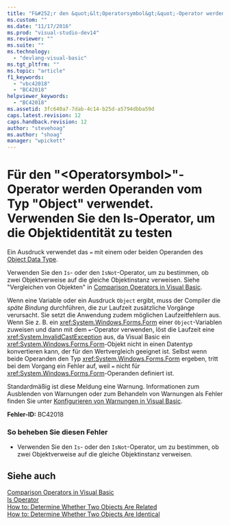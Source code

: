 ```yaml
---
title: "F&#252;r den &quot;&lt;Operatorsymbol&gt;&quot;-Operator werden Operanden vom Typ &quot;Object&quot; verwendet. Verwenden Sie den Is-Operator, um die Objektidentit&#228;t zu testen | Microsoft Docs"
ms.custom: ""
ms.date: "11/17/2016"
ms.prod: "visual-studio-dev14"
ms.reviewer: ""
ms.suite: ""
ms.technology: 
  - "devlang-visual-basic"
ms.tgt_pltfrm: ""
ms.topic: "article"
f1_keywords: 
  - "vbc42018"
  - "BC42018"
helpviewer_keywords: 
  - "BC42018"
ms.assetid: 3fc640a7-7dab-4c14-b25d-a5794dbba59d
caps.latest.revision: 12
caps.handback.revision: 12
author: "stevehoag"
ms.author: "shoag"
manager: "wpickett"
---
```

# F&#252;r den &quot;&lt;Operatorsymbol&gt;&quot;-Operator werden Operanden vom Typ &quot;Object&quot; verwendet. Verwenden Sie den Is-Operator, um die Objektidentit&#228;t zu testen
Ein Ausdruck verwendet das `=` mit einem oder beiden Operanden des [Object Data Type](../../visual-basic/language-reference/data-types/object-data-type.md).  
  
 Verwenden Sie den `Is`\- oder den `IsNot`\-Operator, um zu bestimmen, ob zwei Objektverweise auf die gleiche Objektinstanz verweisen. Siehe "Vergleichen von Objekten" in [Comparison Operators in Visual Basic](../../visual-basic/programming-guide/language-features/operators-and-expressions/comparison-operators.md).  
  
 Wenn eine Variable oder ein Ausdruck `Object` ergibt, muss der Compiler die *späte Bindung* durchführen, die zur Laufzeit zusätzliche Vorgänge verursacht. Sie setzt die Anwendung zudem möglichen Laufzeitfehlern aus. Wenn Sie z. B. ein <xref:System.Windows.Forms.Form> einer `Object`\-Variablen zuweisen und dann mit dem `=`\-Operator verwenden, löst die Laufzeit eine <xref:System.InvalidCastException> aus, da Visual Basic ein <xref:System.Windows.Forms.Form>\-Objekt nicht in einen Datentyp konvertieren kann, der für den Wertvergleich geeignet ist. Selbst wenn beide Operanden den Typ <xref:System.Windows.Forms.Form> ergeben, tritt bei dem Vorgang ein Fehler auf, weil `=` nicht für <xref:System.Windows.Forms.Form>\-Operanden definiert ist.  
  
 Standardmäßig ist diese Meldung eine Warnung. Informationen zum Ausblenden von Warnungen oder zum Behandeln von Warnungen als Fehler finden Sie unter [Konfigurieren von Warnungen in Visual Basic](/visual-studio/ide/configuring-warnings-in-visual-basic).  
  
 **Fehler\-ID:** BC42018  
  
### So beheben Sie diesen Fehler  
  
-   Verwenden Sie den `Is`\- oder den `IsNot`\-Operator, um zu bestimmen, ob zwei Objektverweise auf die gleiche Objektinstanz verweisen.  
  
## Siehe auch  
 [Comparison Operators in Visual Basic](../../visual-basic/programming-guide/language-features/operators-and-expressions/comparison-operators.md)   
 [Is Operator](../../visual-basic/language-reference/operators/is-operator.md)   
 [How to: Determine Whether Two Objects Are Related](../../visual-basic/programming-guide/language-features/variables/how-to-determine-whether-two-objects-are-related.md)   
 [How to: Determine Whether Two Objects Are Identical](../../visual-basic/programming-guide/language-features/variables/how-to-determine-whether-two-objects-are-identical.md)